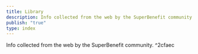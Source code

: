 ```yaml
---
title: Library
description: Info collected from the web by the SuperBenefit community.
publish: "true"
type: index
---
```


Info collected from the web by the SuperBenefit community. ^2cfaec
